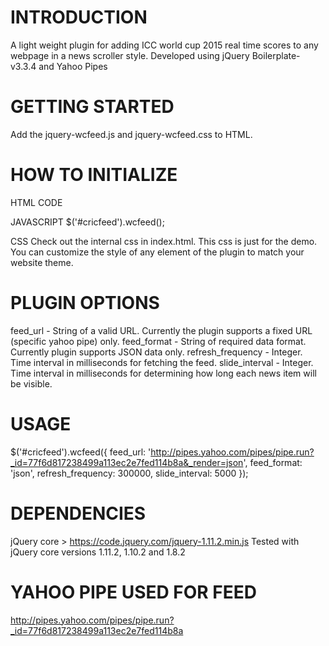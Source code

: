 # INTRODUCTION
A light weight plugin for adding ICC world cup 2015 real time scores to any webpage in a news scroller style.
Developed using jQuery Boilerplate-v3.3.4 and Yahoo Pipes





# GETTING STARTED
Add the jquery-wcfeed.js and jquery-wcfeed.css to HTML.





# HOW TO INITIALIZE

HTML CODE
<div id="cricfeed"></div>

JAVASCRIPT
$('#cricfeed').wcfeed();

CSS
Check out the internal css in index.html. This css is just for the demo. 
You can customize the style of any element of the plugin to match your website theme.





# PLUGIN OPTIONS
feed_url - String of a valid URL. Currently the plugin supports a fixed URL (specific yahoo pipe) only.
feed_format - String of required data format. Currently plugin supports JSON data only.
refresh_frequency - Integer. Time interval in milliseconds for fetching the feed.
slide_interval - Integer. Time interval in milliseconds for determining how long each news item will be visible.





# USAGE
$('#cricfeed').wcfeed({
	feed_url: 'http://pipes.yahoo.com/pipes/pipe.run?_id=77f6d817238499a113ec2e7fed114b8a&_render=json',
	feed_format: 'json',
	refresh_frequency: 300000,
	slide_interval: 5000
});





# DEPENDENCIES
jQuery core > https://code.jquery.com/jquery-1.11.2.min.js
Tested with jQuery core versions 1.11.2, 1.10.2 and 1.8.2





# YAHOO PIPE USED FOR FEED
http://pipes.yahoo.com/pipes/pipe.run?_id=77f6d817238499a113ec2e7fed114b8a

